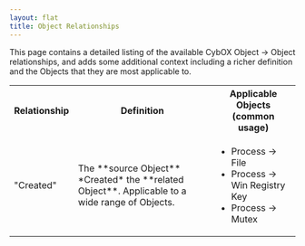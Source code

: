 ```yaml
---
layout: flat
title: Object Relationships
---
```


This page contains a detailed listing of the available CybOX Object -> Object
relationships, and adds some additional context including a richer definition
and the Objects that they are most applicable to.

<table>
  <tbody>
    <tr>
      <th>Relationship</th>
      <th>Definition</th>
      <th>Applicable Objects (common usage)</th>
    </tr>
    <tr>
	  <td>"Created"</td>
      <td>The **source Object** *Created* the **related Object**. Applicable to a wide range of Objects.</td>
      <td>
        <ul>
          <li>Process → File</li>
          <li>Process → Win Registry Key</li>
		  <li>Process → Mutex</li>
        </ul>
      </td>
    </tr>
  </tbody>
</table>